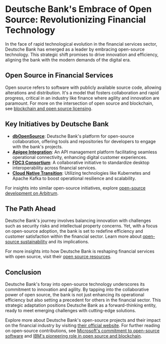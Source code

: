 # Deutsche Bank's Embrace of Open Source: Revolutionizing Financial Technology

In the face of rapid technological evolution in the financial services sector, Deutsche Bank has emerged as a leader by embracing open-source technology. This strategic shift promises to drive innovation and efficiency, aligning the bank with the modern demands of the digital era.

## Open Source in Financial Services

Open source refers to software with publicly available source code, allowing alterations and distribution. It's a model that fosters collaboration and rapid progress, critical in an industry like finance where agility and innovation are paramount. For more on the intersection of open source and blockchain, see [blockchain and open source licensing](https://www.license-token.com/wiki/blockchain-and-open-source-licensing).

## Key Initiatives by Deutsche Bank

- **[dbOpenSource](https://example.com)**: Deutsche Bank's platform for open-source collaboration, offering tools and repositories for developers to engage with the bank's projects.
- **[Apigee Integration](https://example.com)**: An API management platform facilitating seamless operational connectivity, enhancing digital customer experiences.
- **[FDC3 Consortium](https://example.com)**: A collaborative initiative to standardize desktop interoperability across financial services.
- **[Cloud Native Transition](https://example.com)**: Utilizing technologies like Kubernetes and Apache Kafka to boost operational resilience and scalability.

For insights into similar open-source initiatives, explore [open-source development on Arbitrum](https://www.license-token.com/wiki/open-source-development-on-arbitrum).

## The Path Ahead

Deutsche Bank's journey involves balancing innovation with challenges such as security risks and intellectual property concerns. Yet, with a focus on open-source adoption, the bank is set to redefine efficiency and customer satisfaction within the financial sector. Learn more about [open-source sustainability](https://www.license-token.com/wiki/sustainable-funding-open-source) and its implications.

For more insights into how Deutsche Bank is reshaping financial services with open source, visit their [open source resources](https://example.com).

## Conclusion

Deutsche Bank's foray into open-source technology underscores its commitment to innovation and agility. By tapping into the collaborative power of open source, the bank is not just enhancing its operational efficiency but also setting a precedent for others in the financial sector. This strategic adaptation positions Deutsche Bank as a forward-thinking entity, ready to meet emerging challenges with cutting-edge solutions.

Explore more about Deutsche Bank's open-source projects and their impact on the financial industry by visiting [their official website](https://example.com). For further reading on open-source contributions, see [Microsoft's commitment to open-source software](https://www.license-token.com/wiki/microsoft-s-commitment-to-open-source-software) and [IBM's pioneering role in open source and blockchain](https://www.license-token.com/wiki/ibm-s-pioneering-role-in-open-source-and-blockchain).